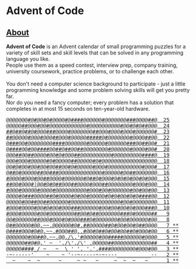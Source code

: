 # Advent of Code

## [About](https://adventofcode.com/2022/about)

**Advent of Code** is an Advent calendar of small programming puzzles for a variety of skill sets and skill levels that can be solved in any programming language you like.<br />
People use them as a speed contest, interview prep, company training, university coursework, practice problems, or to challenge each other.<br />
<br />
You don't need a computer science background to participate - just a little programming knowledge and some problem solving skills will get you pretty far.<br />
Nor do you need a fancy computer; every problem has a solution that completes in at most 15 seconds on ten-year-old hardware.

<pre>
<a href="https://adventofcode.com/2022/day/25">@@@@@@@#@#@@#@#@@@@#@####@@@@@@#@@@@@@@###@@@@##@  25</a>
<a href="https://adventofcode.com/2022/day/24">@@@@@##@@@#@@#@@@@@@@@@@@@#@@@@@@@@@@#@@#@#@##@@@  24</a>
<a href="https://adventofcode.com/2022/day/23">##@##@##@#@@@###@@@@#@@@@@@@##@@@#@@@#@@@#@@@@@@#  23</a>
<a href="https://adventofcode.com/2022/day/22">##@@@@@#@@@#@@@##@@@#@@@@@#####@#@@@@@@@#@@@@##@@  22</a>
<a href="https://adventofcode.com/2022/day/21">@###@@#@@@@@@@@####@@@@@@@#@@@@@#@@@@@@###@@##@@#  21</a>
<a href="https://adventofcode.com/2022/day/20">@####@@#@@####@@##@##@@##@@@@@@@@#@@@@@@#@@@@#@@#  20</a>
<a href="https://adventofcode.com/2022/day/19">@@@##@@##@@@@#@@#@#@@@##@@@@@@@@@@#@@@@@@@@@####@  19</a>
<a href="https://adventofcode.com/2022/day/18">@@@#@@@#@@@@@#@#@@@@@##@@@@@#@#@@@@@@@@@@@@@@@@@@  18</a>
<a href="https://adventofcode.com/2022/day/17">@@#@#@@#@@#@@#@@##@@#@#@@@@@#@@@#@@@@@@@@@@@#@@@#  17</a>
<a href="https://adventofcode.com/2022/day/16">@##@#@@@@@##@@###@@@@@@@@@@@@@@#@@@@@#@@##@@@@@@@  16</a>
<a href="https://adventofcode.com/2022/day/15">#@@@@#@@@#@@##@@@@#@@@@@@#@##@#@@@#@#@#@#@@#@#@@@  15</a>
<a href="https://adventofcode.com/2022/day/14">##@@#@@@#|@@#@#@##@@@##@@@@#@@@##@@@@@@@@#@@@#@@@  14</a>
<a href="https://adventofcode.com/2022/day/13">#@@@#@@@@@#@@@@#@@@@@@@@@@#@@@#@@#@@@@@@#@@#@@#@@  13</a>
<a href="https://adventofcode.com/2022/day/12">@@@@#@###@@@@##@#@@@@#@#@@#@@@@@#@#@#@@#@#@####@@  12</a>
<a href="https://adventofcode.com/2022/day/11">@@@@@#@@##@@##@@@@@@#@@@@@@@@@@@@@@@@#@@#@@@@@@@@  11</a>
<a href="https://adventofcode.com/2022/day/10">#@@@#@@@@#@@#@#@@#@@@###@@@@@@#@@#@@#@@#@#@@@###@  10</a>
<a href="https://adventofcode.com/2022/day/9">#@@@#@@@@@#@@#@@@@@@@@##@@#@##@@@@@@@###@#@@@@@##   9</a>
<a href="https://adventofcode.com/2022/day/8">@@#@@@@@@##@@@#@@@#@#@@@###@#@@@@@@@#@@#@@@@@@#@@   8</a>
<a href="https://adventofcode.com/2022/day/7">@##@@@@@#@@.~~.@@@@@@#@#.##@@@@@##@#@@#@@#@##@@@@   7 **</a>
<a href="https://adventofcode.com/2022/day/6">@####@@@#@#@.~~.#@@@##@..#@@#@##@#@@#@@##@#@@@#@@   6 **</a>
<a href="https://adventofcode.com/2022/day/5">@@@@@@@#@@##@.~~.@@./\.'#@@@@@#@@#####@@@@@@#@@@@   5 **</a>
<a href="https://adventofcode.com/2022/day/4">@@@@@@##@#@.' ~  './\'./\' .@@@@@##@@@@@@@@@@@@##   4 **</a>
<a href="https://adventofcode.com/2022/day/3">@@@@@####_/ ~   ~  \ ' '. '.'.####@@@@@@@@#@@@#@@   3 **</a>
<a href="https://adventofcode.com/2022/day/2">-~------'    ~    ~ '--~-----~-~----___________--   2 **</a>
<a href="https://adventofcode.com/2022/day/1">  ~    ~  ~      ~     ~ ~   ~     ~  ~  ~   ~      1 **</a>
</pre>
